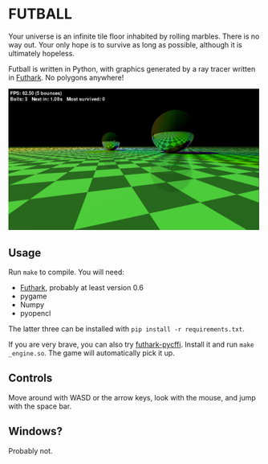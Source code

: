 FUTBALL
=======

Your universe is an infinite tile floor inhabited by rolling marbles.
There is no way out.  Your only hope is to survive as long as
possible, although it is ultimately hopeless.

Futball is written in Python, with graphics generated by a ray tracer
written in [Futhark](https://futhark-lang.org).  No polygons anywhere!

<img src="assets/screenshot.png" width="500px"/>

Usage
-----

Run `make` to compile.  You will need:

  * [Futhark](https://futhark-lang.org), probably at least version 0.6
  * pygame
  * Numpy
  * pyopencl

The latter three can be installed with `pip install -r requirements.txt`.

If you are very brave, you can also try
[futhark-pycffi](https://github.com/pepijndevos/futhark-pycffi).
Install it and run `make _engine.so`.  The game will automatically
pick it up.

Controls
--------

Move around with WASD or the arrow keys, look with the mouse, and jump
with the space bar.

Windows?
--------

Probably not.
